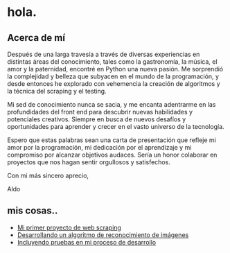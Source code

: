 <!DOCTYPE html>
<html>
<body>
	<h1>hola.</h1>
	<h2>Acerca de mí</h2>
<p>Después de una larga travesía a través de diversas experiencias en distintas áreas del conocimiento, tales como la gastronomía, la música, el amor y la paternidad, encontré en Python una nueva pasión. Me sorprendió la complejidad y belleza que subyacen en el mundo de la programación, y desde entonces he explorado con vehemencia la creación de algoritmos y la técnica del scraping y el testing.</p>

<p>Mi sed de conocimiento nunca se sacia, y me encanta adentrarme en las profundidades del front end para descubrir nuevas habilidades y potenciales creativos. Siempre en busca de nuevos desafíos y oportunidades para aprender y crecer en el vasto universo de la tecnología.</p>

<p>Espero que estas palabras sean una carta de presentación que refleje mi amor por la programación, mi dedicación por el aprendizaje y mi compromiso por alcanzar objetivos audaces. Sería un honor colaborar en proyectos que nos hagan sentir orgullosos y satisfechos.</p>

<p>Con mi más sincero aprecio,</p>
<p>Aldo</p>
	<h2>mis cosas..</h2>
	<ul>
		<li><a href="#">Mi primer proyecto de web scraping</a></li>
		<li><a href="#">Desarrollando un algoritmo de reconocimiento de imágenes</a></li>
		<li><a href="#">Incluyendo pruebas en mi proceso de desarrollo</a></li>
	</ul>
</body>
</html>
